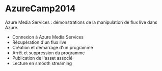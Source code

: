 AzureCamp2014
=============

Azure Media Services : démonstrations de la manipulation de flux live dans Azure.

- Connexion à Azure Media Services
- Récupération d'un flux live
- Création et démarrage d'un programme
- Arrêt et suppression du programme
- Publication de l'asset associé
- Lecture en smooth streaming
